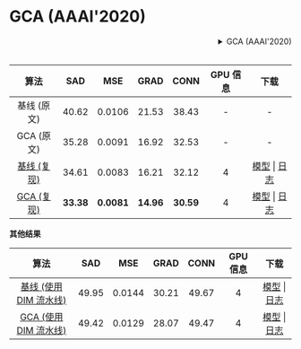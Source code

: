 # GCA (AAAI'2020)

<!-- [ALGORITHM] -->

<details>
<summary align="right">GCA (AAAI'2020)</summary>

```bibtex
@inproceedings{li2020natural,
  title={Natural Image Matting via Guided Contextual Attention},
  author={Li, Yaoyi and Lu, Hongtao},
  booktitle={Association for the Advancement of Artificial Intelligence (AAAI)},
  year={2020}
}
```

</details>

<br/>

|                             算法                              |    SAD    |    MSE     |   GRAD    |   CONN    | GPU 信息 |                                                                                                                           下载                                                                                                                           |
| :-----------------------------------------------------------: | :-------: | :--------: | :-------: | :-------: | :------: | :------------------------------------------------------------------------------------------------------------------------------------------------------------------------------------------------------------------------------------------------------: |
|                          基线 (原文)                          |   40.62   |   0.0106   |   21.53   |   38.43   |    -     |                                                                                                                            -                                                                                                                             |
|                          GCA (原文)                           |   35.28   |   0.0091   |   16.92   |   32.53   |    -     |                                                                                                                            -                                                                                                                             |
| [基线 (复现)](/configs/gca/baseline_r34_200k-4xb10_comp1k.py) |   34.61   |   0.0083   |   16.21   |   32.12   |    4     | [模型](https://download.openmmlab.com/mmediting/mattors/gca/baseline_r34_4x10_200k_comp1k_SAD-34.61_20220620-96f85d56.pth) \| [日志](https://download.openmmlab.com/mmediting/mattors/gca/baseline_r34_4x10_200k_comp1k_SAD-34.61_20220620-96f85d56.log) |
|    [GCA (复现)](/configs/gca/gca_r34_200k-4xb10_comp1k.py)    | **33.38** | **0.0081** | **14.96** | **30.59** |    4     |      [模型](https://download.openmmlab.com/mmediting/mattors/gca/gca_r34_4x10_200k_comp1k_SAD-33.38_20220615-65595f39.pth) \| [日志](https://download.openmmlab.com/mmediting/mattors/gca/gca_r34_4x10_200k_comp1k_SAD-33.38_20220615-65595f39.log)      |

**其他结果**

|                                      算法                                       |  SAD  |  MSE   | GRAD  | CONN  | GPU 信息 |                                                                                                                                  下载                                                                                                                                  |
| :-----------------------------------------------------------------------------: | :---: | :----: | :---: | :---: | :------: | :--------------------------------------------------------------------------------------------------------------------------------------------------------------------------------------------------------------------------------------------------------------------: |
| [基线 (使用 DIM 流水线)](/configs/gca/baseline_dimaug-r34_200k-4xb10_comp1k.py) | 49.95 | 0.0144 | 30.21 | 49.67 |    4     | [模型](https://download.openmmlab.com/mmediting/mattors/gca/baseline_dimaug_r34_4x10_200k_comp1k_SAD-49.95_20200626_231612-535c9a11.pth) \| [日志](https://download.openmmlab.com/mmediting/mattors/gca/baseline_dimaug_r34_4x10_200k_comp1k_20200626_231612.log.json) |
|    [GCA (使用 DIM 流水线)](/configs/gca/gca_dimaug-r34_200k-4xb10_comp1k.py)    | 49.42 | 0.0129 | 28.07 | 49.47 |    4     |      [模型](https://download.openmmlab.com/mmediting/mattors/gca/gca_dimaug_r34_4x10_200k_comp1k_SAD-49.42_20200626_231422-8e9cc127.pth) \| [日志](https://download.openmmlab.com/mmediting/mattors/gca/gca_dimaug_r34_4x10_200k_comp1k_20200626_231422.log.json)      |
